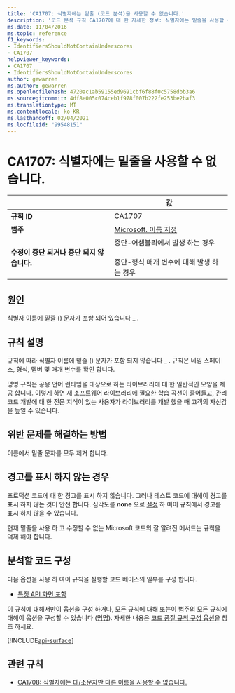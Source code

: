 ```yaml
---
title: 'CA1707: 식별자에는 밑줄 (코드 분석)을 사용할 수 없습니다.'
description: '코드 분석 규칙 CA1707에 대 한 자세한 정보: 식별자에는 밑줄을 사용할 수 없습니다.'
ms.date: 11/04/2016
ms.topic: reference
f1_keywords:
- IdentifiersShouldNotContainUnderscores
- CA1707
helpviewer_keywords:
- CA1707
- IdentifiersShouldNotContainUnderscores
author: gewarren
ms.author: gewarren
ms.openlocfilehash: 4720ac1ab59155ed9691cbf6f88f0c5758dbb3a6
ms.sourcegitcommit: 4df8e005c074ceb1f978f007b222fe253be2baf3
ms.translationtype: MT
ms.contentlocale: ko-KR
ms.lasthandoff: 02/04/2021
ms.locfileid: "99548151"
---
```

# <a name="ca1707-identifiers-should-not-contain-underscores"></a>CA1707: 식별자에는 밑줄을 사용할 수 없습니다.

| | 값 |
|-|-|
| **규칙 ID** |CA1707|
| **범주** |[Microsoft. 이름 지정](naming-warnings.md)|
| **수정이 중단 되거나 중단 되지 않습니다.** |중단-어셈블리에서 발생 하는 경우<br/><br/>중단-형식 매개 변수에 대해 발생 하는 경우|

## <a name="cause"></a>원인

식별자 이름에 밑줄 () 문자가 포함 되어 있습니다 \_ .

## <a name="rule-description"></a>규칙 설명

규칙에 따라 식별자 이름에 밑줄 () 문자가 포함 되지 않습니다 \_ . 규칙은 네임 스페이스, 형식, 멤버 및 매개 변수를 확인 합니다.

명명 규칙은 공용 언어 런타임을 대상으로 하는 라이브러리에 대 한 일반적인 모양을 제공 합니다. 이렇게 하면 새 소프트웨어 라이브러리에 필요한 학습 곡선이 줄어들고, 관리 코드 개발에 대 한 전문 지식이 있는 사용자가 라이브러리를 개발 했을 때 고객의 자신감을 높일 수 있습니다.

## <a name="how-to-fix-violations"></a>위반 문제를 해결하는 방법

이름에서 밑줄 문자를 모두 제거 합니다.

## <a name="when-to-suppress-warnings"></a>경고를 표시 하지 않는 경우

프로덕션 코드에 대 한 경고를 표시 하지 않습니다. 그러나 테스트 코드에 대해이 경고를 표시 하지 않는 것이 안전 합니다. 심각도를 **none** 으로 [설정](../configuration-options.md#severity-level) 하 여이 규칙에서 경고를 표시 하지 않을 수 있습니다.

현재 밑줄을 사용 하 고 수정할 수 없는 Microsoft 코드의 잘 알려진 메서드는 규칙을 억제 해야 합니다.

## <a name="configure-code-to-analyze"></a>분석할 코드 구성

다음 옵션을 사용 하 여이 규칙을 실행할 코드 베이스의 일부를 구성 합니다.

- [특정 API 화면 포함](#include-specific-api-surfaces)

이 규칙에 대해서만이 옵션을 구성 하거나, 모든 규칙에 대해 또는이 범주의 모든 규칙에 대해이 옵션을 구성할 수 있습니다 ([명명](naming-warnings.md)). 자세한 내용은 [코드 품질 규칙 구성 옵션](../code-quality-rule-options.md)을 참조 하세요.

[!INCLUDE[api-surface](~/includes/code-analysis/api-surface.md)]

## <a name="related-rules"></a>관련 규칙

- [CA1708: 식별자에는 대/소문자만 다른 이름을 사용할 수 없습니다.](ca1708.md)
